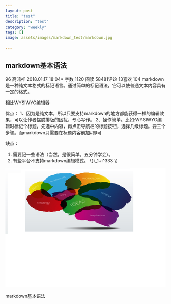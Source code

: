 ```yaml
---
layout: post
title: "test"
description: "test"
category: "weekly" 
tags: []
image: assets/images/markdown_test/markdown.jpg

---
```


## markdown基本语法
 
96  高鸿祥 
2018.01.17 18:04* 字数 1120 阅读 58481评论 13喜欢 104
markdown是一种纯文本格式的标记语言。通过简单的标记语法，它可以使普通文本内容具有一定的格式。

相比WYSIWYG编辑器

优点：
1、因为是纯文本，所以只要支持markdown的地方都能获得一样的编辑效果，可以让作者摆脱排版的困扰，专心写作。
2、操作简单。比如:WYSIWYG编辑时标记个标题，先选中内容，再点击导航栏的标题按钮，选择几级标题。要三个步骤。而markdown只需要在标题内容前加#即可

缺点：<!--excerpt-->

1. 需要记一些语法（当然，是很简单。五分钟学会）。
2. 有些平台不支持markdown编辑模式。 
\\( i_1+i^333 \\)

![test](/assets/images/markdown_test/1.jpg "dfsdfsd")


markdown基本语法
